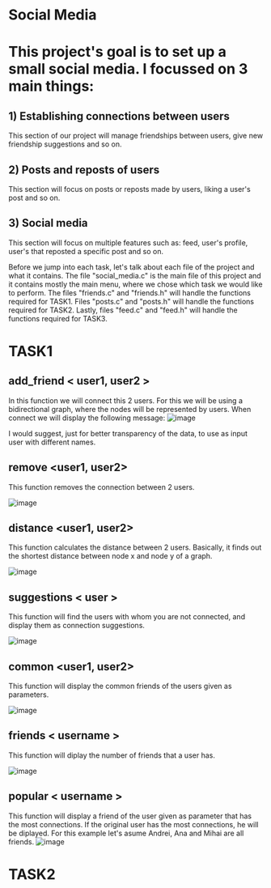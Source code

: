 # Social Media


 # This project's goal is to set up a small social media. I focussed on 3 main things:
 ## 1)	Establishing connections between users

  This section of our project will manage friendships between users, give new friendship suggestions
and so on.

## 2)	Posts and reposts of users

  This section will focus on posts or reposts made by users, liking a user's post and so on.

## 3)	Social media

   This section will focus on multiple features such as: feed, user's profile, user's that
reposted a specific post and so on.

   Before we jump into each task, let's talk about each file of the project and what it contains.
The file "social_media.c" is the main file of this project and it contains mostly the main menu, where we chose
which task we would like to perform. The files "friends.c" and "friends.h" will handle the functions required
for TASK1. Files "posts.c" and "posts.h" will handle the functions required for TASK2. Lastly, files "feed.c"
and "feed.h" will handle the functions required for TASK3.


# TASK1

## add_friend < user1, user2 >
	
   In this function we will connect this 2 users. For this we will be using a bidirectional graph, where the
nodes will be represented by users. When connect we will display the following message:
![image](https://github.com/user-attachments/assets/03dc39c0-9cd9-4561-acdb-63b5a45073e2)

I would suggest, just for better transparency of the data, to use as input user with different names.


## remove <user1, user2>

   This function removes the connection between 2 users.

 ![image](https://github.com/user-attachments/assets/81f9f734-29be-4877-99ee-71ac282db880)


## distance <user1, user2>

   This function calculates the distance between 2 users. Basically, it finds out the shortest distance between
 node x and node y of a graph.
 
 ![image](https://github.com/user-attachments/assets/c0ba6475-05e0-45ec-9bff-2cba08229d7e)


## suggestions < user >

   This function will find the users with whom you are not connected, and display them as connection suggestions.

![image](https://github.com/user-attachments/assets/56adcb8a-02f2-4263-a8c5-6ec30e6c5c34)


## common <user1, user2>

   This function will display the common friends of the users given as parameters.

 ![image](https://github.com/user-attachments/assets/5de535a6-5519-44c9-af31-94b267d6722b)


 ## friends < username >
 
   This function will diplay the number of friends that a user has.

  ![image](https://github.com/user-attachments/assets/2350d815-000a-4d8c-b4ea-02b7683b6247)

  ## popular < username >
  
   This function will display a friend of the user given as parameter that has the most connections.
   If the original user has the most connections, he will be diplayed.
   	For this example let's asume Andrei, Ana and Mihai are all friends.
    ![image](https://github.com/user-attachments/assets/260ce1e0-89de-4242-805e-0705c8f7614f)



# TASK2





	
